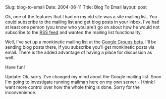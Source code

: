 Slug: blog-to-email
Date: 2004-06-11
Title: Blog To Email
layout: post

Ok, one of the features that I had on my old site was a site mailing list. You could subscribe to the mailing list and get blog posts in your inbox. I&#39;ve had at least one person (you know who you are!) go on about how he would not subscribe to the <a href="http://redmonk.net/feed/rss2/">RSS feed</a> and wanted the mailing list functionality.

Well, I&#39;ve set up a monkinetic mailing list at the <a href="http://groups-beta.google.com/">Google Groups beta</a>. I&#39;ll be sending blog posts there, if you subscribe you&#39;ll get monkinetic posts via email. There is the added advantage of having a place for discussion as well.

Have fun!

Update: Ok, sorry. I&#39;ve changed my mind about the Google mailing list. Soon I&#39;m going to investigate running <a href="http://www.gnu.org/software/mailman/">mailman</a> here on my own server - I think I want more control over how the whole thing is done. Sorry for the inconvenience.
